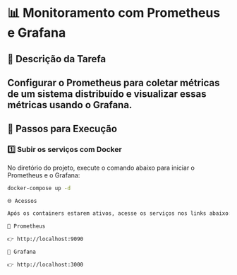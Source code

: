 # 📊 Monitoramento com Prometheus e Grafana

## 🧩 Descrição da Tarefa

Configurar o Prometheus para coletar métricas de um sistema distribuído e visualizar essas métricas usando o Grafana.
---

## 🚀 Passos para Execução

### 1️⃣ Subir os serviços com Docker

No diretório do projeto, execute o comando abaixo para iniciar o Prometheus e o Grafana:

```bash
docker-compose up -d

🌐 Acessos

Após os containers estarem ativos, acesse os serviços nos links abaixo:

🔹 Prometheus

👉 http://localhost:9090

🔹 Grafana

👉 http://localhost:3000
